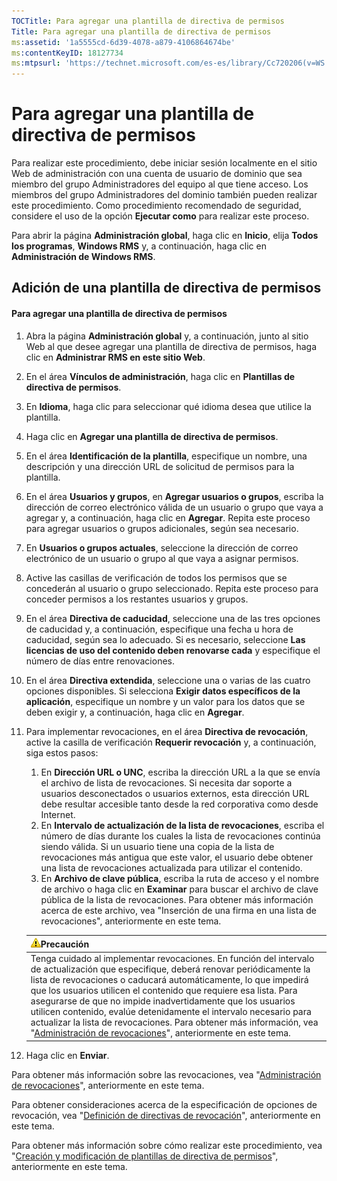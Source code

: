 ```yaml
---
TOCTitle: Para agregar una plantilla de directiva de permisos
Title: Para agregar una plantilla de directiva de permisos
ms:assetid: '1a5555cd-6d39-4078-a879-4106864674be'
ms:contentKeyID: 18127734
ms:mtpsurl: 'https://technet.microsoft.com/es-es/library/Cc720206(v=WS.10)'
---
```


Para agregar una plantilla de directiva de permisos
===================================================

Para realizar este procedimiento, debe iniciar sesión localmente en el sitio Web de administración con una cuenta de usuario de dominio que sea miembro del grupo Administradores del equipo al que tiene acceso. Los miembros del grupo Administradores del dominio también pueden realizar este procedimiento. Como procedimiento recomendado de seguridad, considere el uso de la opción **Ejecutar como** para realizar este proceso.

Para abrir la página **Administración global**, haga clic en **Inicio**, elija **Todos los programas**, **Windows RMS** y, a continuación, haga clic en **Administración de Windows RMS**.

Adición de una plantilla de directiva de permisos
-------------------------------------------------

#### Para agregar una plantilla de directiva de permisos

1.  Abra la página **Administración global** y, a continuación, junto al sitio Web al que desee agregar una plantilla de directiva de permisos, haga clic en **Administrar RMS en este sitio Web**.

2.  En el área **Vínculos de administración**, haga clic en **Plantillas de directiva de permisos**.

3.  En **Idioma**, haga clic para seleccionar qué idioma desea que utilice la plantilla.

4.  Haga clic en **Agregar una plantilla de directiva de permisos**.

5.  En el área **Identificación de la plantilla**, especifique un nombre, una descripción y una dirección URL de solicitud de permisos para la plantilla.

6.  En el área **Usuarios y grupos**, en **Agregar usuarios o grupos**, escriba la dirección de correo electrónico válida de un usuario o grupo que vaya a agregar y, a continuación, haga clic en **Agregar**. Repita este proceso para agregar usuarios o grupos adicionales, según sea necesario.

7.  En **Usuarios o grupos actuales**, seleccione la dirección de correo electrónico de un usuario o grupo al que vaya a asignar permisos.

8.  Active las casillas de verificación de todos los permisos que se concederán al usuario o grupo seleccionado. Repita este proceso para conceder permisos a los restantes usuarios y grupos.

9.  En el área **Directiva de caducidad**, seleccione una de las tres opciones de caducidad y, a continuación, especifique una fecha u hora de caducidad, según sea lo adecuado. Si es necesario, seleccione **Las licencias de uso del contenido deben renovarse cada** y especifique el número de días entre renovaciones.

10. En el área **Directiva extendida**, seleccione una o varias de las cuatro opciones disponibles. Si selecciona **Exigir datos específicos de la aplicación**, especifique un nombre y un valor para los datos que se deben exigir y, a continuación, haga clic en **Agregar**.

11. Para implementar revocaciones, en el área **Directiva de revocación**, active la casilla de verificación **Requerir revocación** y, a continuación, siga estos pasos:

    1.  En **Dirección URL o UNC**, escriba la dirección URL a la que se envía el archivo de lista de revocaciones. Si necesita dar soporte a usuarios desconectados o usuarios externos, esta dirección URL debe resultar accesible tanto desde la red corporativa como desde Internet.
    2.  En **Intervalo de actualización de la lista de revocaciones**, escriba el número de días durante los cuales la lista de revocaciones continúa siendo válida. Si un usuario tiene una copia de la lista de revocaciones más antigua que este valor, el usuario debe obtener una lista de revocaciones actualizada para utilizar el contenido.
    3.  En **Archivo de clave pública**, escriba la ruta de acceso y el nombre de archivo o haga clic en **Examinar** para buscar el archivo de clave pública de la lista de revocaciones. Para obtener más información acerca de este archivo, vea "Inserción de una firma en una lista de revocaciones", anteriormente en este tema.

    | ![](images/Cc720206.Caution(WS.10).gif)Precaución                                                                                                                                                                                                                                                                                                                                                                                                                                                                                                                                             |
    |----------------------------------------------------------------------------------------------------------------------------------------------------------------------------------------------------------------------------------------------------------------------------------------------------------------------------------------------------------------------------------------------------------------------------------------------------------------------------------------------------------------------------------------------------------------------------------------------------------------------------|
    | Tenga cuidado al implementar revocaciones. En función del intervalo de actualización que especifique, deberá renovar periódicamente la lista de revocaciones o caducará automáticamente, lo que impedirá que los usuarios utilicen el contenido que requiere esa lista. Para asegurarse de que no impide inadvertidamente que los usuarios utilicen contenido, evalúe detenidamente el intervalo necesario para actualizar la lista de revocaciones. Para obtener más información, vea "[Administración de revocaciones](https://technet.microsoft.com/df732a7d-1fb0-4845-87ca-fab4bc5f98a0)", anteriormente en este tema. |

12. Haga clic en **Enviar**.

Para obtener más información sobre las revocaciones, vea "[Administración de revocaciones](https://technet.microsoft.com/df732a7d-1fb0-4845-87ca-fab4bc5f98a0)", anteriormente en este tema.

Para obtener consideraciones acerca de la especificación de opciones de revocación, vea "[Definición de directivas de revocación](https://technet.microsoft.com/e2fffe9f-def7-439b-a8aa-43f8a065813d)", anteriormente en este tema.

Para obtener más información sobre cómo realizar este procedimiento, vea "[Creación y modificación de plantillas de directiva de permisos](https://technet.microsoft.com/6014176f-ef71-4d29-b3e3-da129c18563d)", anteriormente en este tema.
